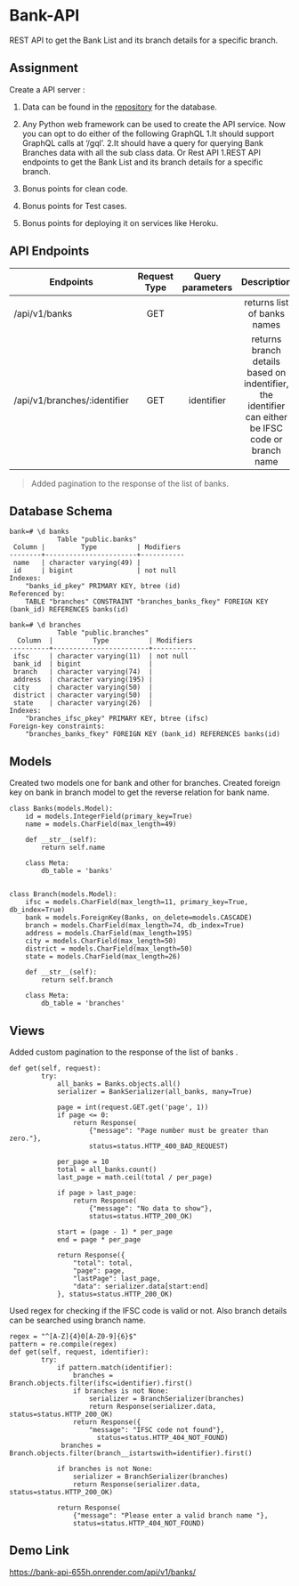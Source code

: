 # Bank-API
REST API to get the Bank List and its branch details for a specific branch.


## Assignment

Create a API server :
1. Data can be found in the [repository](https://github.com/Amanskywalker/indian_banks "repository") for the database. 
2. Any Python web framework can be used to create the API service.
Now you can opt to do either of the following
GraphQL
	1.It should support GraphQL calls at ‘/gql’.
	2.It should have a query for querying Bank Branches data with all the sub class data.
Or 
Rest API
1.REST API endpoints to get the Bank List and its branch details for a specific branch.

3. Bonus points for clean code.
4. Bonus points for Test cases.
5. Bonus points for deploying it on services like Heroku.



## API Endpoints


| Endpoints                        | Request Type |    Query parameters    |    Description                            | 
| -------------------------------- | :----------: | :--------------------: | :---------------------------------------: | 
| /api/v1/banks    |     GET      |    	            |         returns list of banks names           |
| /api/v1/branches/:identifier       |     GET      |    identifier   |   returns branch details based on indentifier, the identifier can either be IFSC code or branch name   |

> Added pagination to the response of the list of banks.	

## Database Schema
```
bank=# \d banks
            Table "public.banks"
 Column |         Type          | Modifiers
--------+-----------------------+-----------
 name   | character varying(49) |
 id     | bigint                | not null
Indexes:
    "banks_id_pkey" PRIMARY KEY, btree (id)
Referenced by:
    TABLE "branches" CONSTRAINT "branches_banks_fkey" FOREIGN KEY (bank_id) REFERENCES banks(id)

bank=# \d branches
            Table "public.branches"
  Column  |          Type          | Modifiers
----------+------------------------+-----------
 ifsc     | character varying(11)  | not null
 bank_id  | bigint                 |
 branch   | character varying(74)  |
 address  | character varying(195) |
 city     | character varying(50)  |
 district | character varying(50)  |
 state    | character varying(26)  |
Indexes:
    "branches_ifsc_pkey" PRIMARY KEY, btree (ifsc)
Foreign-key constraints:
    "branches_banks_fkey" FOREIGN KEY (bank_id) REFERENCES banks(id)

```

## Models
Created two models one for bank and other for branches.
Created foreign key on bank in branch model to get the reverse relation for bank name.
```
class Banks(models.Model):
    id = models.IntegerField(primary_key=True)
    name = models.CharField(max_length=49)

    def __str__(self):
        return self.name

    class Meta:
        db_table = 'banks'


class Branch(models.Model):
    ifsc = models.CharField(max_length=11, primary_key=True, db_index=True)
    bank = models.ForeignKey(Banks, on_delete=models.CASCADE)
    branch = models.CharField(max_length=74, db_index=True)
    address = models.CharField(max_length=195)
    city = models.CharField(max_length=50)
    district = models.CharField(max_length=50)
    state = models.CharField(max_length=26)

    def __str__(self):
        return self.branch

    class Meta:
        db_table = 'branches'

```
## Views
Added custom pagination to the response of the list of banks .
```
def get(self, request):
        try:
            all_banks = Banks.objects.all()
            serializer = BankSerializer(all_banks, many=True)

            page = int(request.GET.get('page', 1))
            if page <= 0:
                return Response(
                    {"message": "Page number must be greater than zero."},
                    status=status.HTTP_400_BAD_REQUEST)
            
            per_page = 10
            total = all_banks.count()
            last_page = math.ceil(total / per_page)

            if page > last_page:
                return Response(
                    {"message": "No data to show"},
                    status=status.HTTP_200_OK)

            start = (page - 1) * per_page
            end = page * per_page

            return Response({
                "total": total,
                "page": page,
                "lastPage": last_page,
                "data": serializer.data[start:end]
            }, status=status.HTTP_200_OK)
```
Used regex for checking  if the IFSC code is valid or not. 
Also branch details can be searched using branch name.
```
regex = "^[A-Z]{4}0[A-Z0-9]{6}$"
pattern = re.compile(regex)
def get(self, request, identifier):
        try:
            if pattern.match(identifier):
                branches = Branch.objects.filter(ifsc=identifier).first()
                if branches is not None:
                    serializer = BranchSerializer(branches)
                    return Response(serializer.data, status=status.HTTP_200_OK)
                return Response({
                    "message": "IFSC code not found"},
                      status=status.HTTP_404_NOT_FOUND)
			 branches = Branch.objects.filter(branch__istartswith=identifier).first()

            if branches is not None:
                serializer = BranchSerializer(branches)
                return Response(serializer.data, status=status.HTTP_200_OK)

            return Response(
                {"message": "Please enter a valid branch name "},
                status=status.HTTP_404_NOT_FOUND)

```

## Demo Link
https://bank-api-655h.onrender.com/api/v1/banks/
